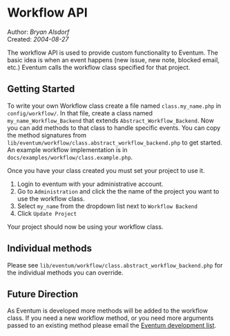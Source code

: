 Workflow API
============

Author: *Bryan Alsdorf*  
Created: *2004-08-27*

The workflow API is used to provide custom functionality to Eventum. The basic
idea is when an event happens (new issue, new note, blocked email, etc.)
Eventum calls the workflow class specified for that project.

Getting Started
---------------

To write your own Workflow class create a file named `class.my_name.php` in
`config/workflow/`. In that file, create a class named
`my_name_Workflow_Backend` that extends `Abstract_Workflow_Backend`. Now you
can add methods to that class to handle specific events. You can copy the
method signatures from
`lib/eventum/workflow/class.abstract_workflow_backend.php` to get started.  An
example workflow implementation is in
`docs/examples/workflow/class.example.php`.

Once you have your class created you must set your project to use it.

 1. Login to eventum with your administrative account.
 2. Go to `Administration` and click the the name of the project you want to use the workflow class.
 3. Select `my_name` from the dropdown list next to `Workflow Backend`
 4. Click `Update Project`

Your project should now be using your workflow class.

Individual methods
------------------

Please see `lib/eventum/workflow/class.abstract_workflow_backend.php` for the
individual methods you can override.

Future Direction
----------------

As Eventum is developed more methods will be added to the workflow class. If
you need a new workflow method, or you need more arguments passed to an
existing method please email the [Eventum development
list](eventum-devel@lists.mysql.com).

